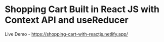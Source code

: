 # Shopping Cart Built in React JS with Context API and useReducer

Live Demo - https://shopping-cart-with-reactjs.netlify.app/
